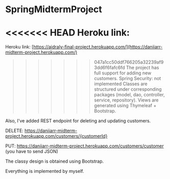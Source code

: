 # SpringMidtermProject

<<<<<<< HEAD
Heroku link:    
=======
Heroku link: [https://aidraly-final-project.herokuapp.com/](https://daniiarr-midterm-project.herokuapp.com/)   
>>>>>>> 047a1cc50ddf766205a32239af93dd6f6fafc6fd
The project has full support for adding new customers.
Spring Security: not implemented
Classes are structured under corresponding packages (model, dao, controller, service, repository).
Views are generated using Thymeleaf + Bootstrap.

Also, I've added REST endpoint for deleting and updating customers.

DELETE: https://daniiarr-midterm-project.herokuapp.com/customers/{customerId}

PUT: https://daniiarr-midterm-project.herokuapp.com/customers/customer  (you have to send JSON)

The classy design is obtained using Bootstrap.

Everything is implemented by myself.
